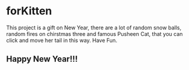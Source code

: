 # forKitten
This project is a gift on New Year, there are a lot of random snow balls, random fires on chirstmas three and famous Pusheen Cat, that you can click and move her tail in this way. 
Have Fun. 
## Happy New Year!!!
